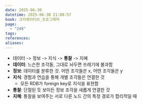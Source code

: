 ```yaml
---
date: 2025-06-30
datetime: 2025-06-30 21:08:57
book: 크리에이티브_프로그래머
page:
  - "248"
tags: 
references: 
aliases:
---
```

- 데이터 -> 정보 -> 지식 -> **통찰** -> 지혜
- **데이터**: 느슨한 조각들, 그대로 놔두면 쓰레기에 불과함
- **정보**: 데이터를 분류한 것. 어떤 조각들은 x, 어떤 조각들은 y
- **지식**: 경험과 연습을 통해 개별 조각들은 연결한 것
	- 모든 RDB가 foreign key로 지식을 표현함
- **통찰**: 단절된 듯 보이든 정보 조각을 새롭게 연결한 것
- **지혜**: 통찰을 보여주는 서로 다른 노드 간의 특정 경로가 합리적일 때